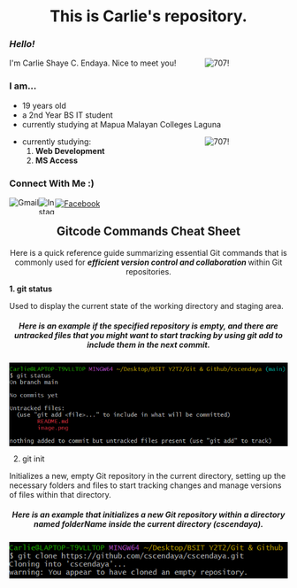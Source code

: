 <h1 align="center"> This is Carlie's repository.


### *Hello!*
<img align="right" alt="707!" width="150" src="https://media.tenor.co/images/051fac4d326f4c062f318a38cecff80a/tenor.gif">
I'm Carlie Shaye C. Endaya. Nice to meet you! 

### I am...
- 19 years old
- a 2nd Year BS IT student 
- currently studying at Mapua Malayan Colleges Laguna
<img align="right" alt="707!" width="150" src="https://steamuserimages-a.akamaihd.net/ugc/1008186273624660365/21ED931D180FDB227B4103EDE92257ED5CFB2024/?imw=512&&ima=fit&impolicy=Letterbox&imcolor=%23000000&letterbox=false">

- currently studying:
    1. **Web Development**
    2. **MS Access** 


### Connect With Me :)

[<img align="left" src="https://iconape.com/wp-content/uploads/1/11/gmail-02.png" alt="Gmail" height="30em">](carlieshaye24@gmail.com)

[<img align="left" src="https://imagensemoldes.com.br/wp-content/uploads/2020/04/%C3%8Dcone-Instagram-PNG.png" alt="Instagram" height="30em" width="30">](https://www.instagram.com/carislying/)
  
[<img align="center" src="https://www.edigitalagency.com.au/wp-content/uploads/Facebook-logo-blue-circle-large-transparent-png.png" alt="Facebook" height="30em" width="30" >](https://www.facebook.com/carislying/)   

<h2 align="center"> Gitcode Commands Cheat Sheet </h2>
<p align="center">
Here is a quick reference guide summarizing essential Git commands that is  commonly used for <b><i>efficient version control and collaboration </b></i> within Git repositories.
</p>
<b>1. git status</b>
<p> Used to display the current state of the working directory and staging area.</p>
<h5 align="center"> Here is an example if the specified repository is empty, and there are untracked files that you might want to start tracking by using git add to include them in the next commit.
</h5>
<img align="center" src="https://github.com/cscendaya/cscendaya/blob/main/uploaded%20pics/status.png?raw=true">

2. git init 
<p>
Initializes a new, empty Git repository in the current directory, setting up the necessary folders and files to start tracking changes and manage versions of files within that directory.
</p>
<h5 align="center"> Here is an example that initializes a new Git repository within a directory named folderName inside the current directory (cscendaya).</h5>
<img align="center" src="https://github.com/cscendaya/cscendaya/blob/main/uploaded%20pics/clone.png?raw=true">
